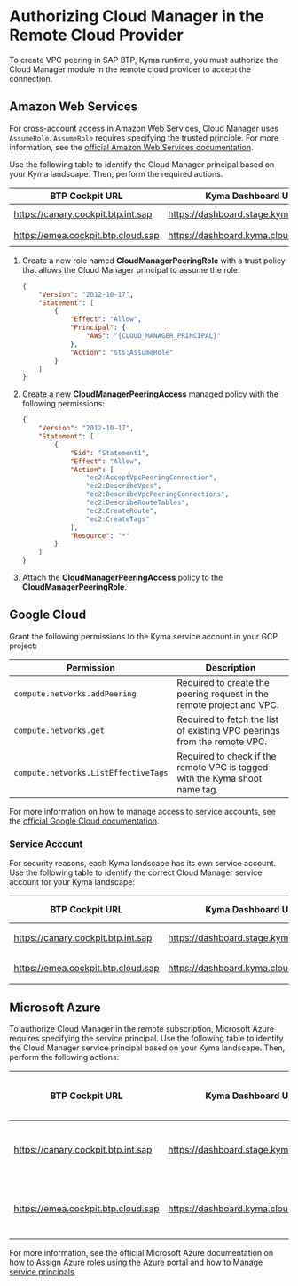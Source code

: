 # Authorizing Cloud Manager in the Remote Cloud Provider

To create VPC peering in SAP BTP, Kyma runtime, you must authorize the Cloud Manager module in the remote cloud provider to accept the connection.

## Amazon Web Services

For cross-account access in Amazon Web Services, Cloud Manager uses `AssumeRole`. `AssumeRole` requires specifying the trusted principle. For more information, see the [official Amazon Web Services documentation](https://awscli.amazonaws.com/v2/documentation/api/latest/reference/sts/assume-role.html).

Use the following table to identify the Cloud Manager principal based on your Kyma landscape. Then, perform the required actions.

| BTP Cockpit URL                    | Kyma Dashboard URL                     | Cloud Manager Principal                                      |
|------------------------------------|----------------------------------------|--------------------------------------------------------------|
| https://canary.cockpit.btp.int.sap | https://dashboard.stage.kyma.cloud.sap | `arn:aws:iam::194230256199:user/cloud-manager-peering-stage` |
| https://emea.cockpit.btp.cloud.sap | https://dashboard.kyma.cloud.sap       | `arn:aws:iam::194230256199:user/cloud-manager-peering-prod`  |

1. Create a new role named **CloudManagerPeeringRole** with a trust policy that allows the Cloud Manager principal to assume the role:

    ```json
    {
        "Version": "2012-10-17",
        "Statement": [
            {
                "Effect": "Allow",
                "Principal": {
                    "AWS": "{CLOUD_MANAGER_PRINCIPAL}"
                },
                "Action": "sts:AssumeRole"
            }
        ]
    }

    ```

2. Create a new **CloudManagerPeeringAccess** managed policy with the following permissions:

    ```json
    {
        "Version": "2012-10-17",
        "Statement": [
            {
                "Sid": "Statement1",
                "Effect": "Allow",
                "Action": [
                    "ec2:AcceptVpcPeeringConnection",
                    "ec2:DescribeVpcs",
                    "ec2:DescribeVpcPeeringConnections",
                    "ec2:DescribeRouteTables",
                    "ec2:CreateRoute",
                    "ec2:CreateTags"
                ],
                "Resource": "*"
            }
        ]
    }
    ```

3. Attach the **CloudManagerPeeringAccess** policy to the **CloudManagerPeeringRole**.

## Google Cloud

Grant the following permissions to the Kyma service account in your GCP project:

| Permission                           | Description                                                                 |
|--------------------------------------|-----------------------------------------------------------------------------|
| `compute.networks.addPeering`        | Required to create the peering request in the remote project and VPC.       |
| `compute.networks.get`               | Required to fetch the list of existing VPC peerings from the remote VPC.    |
| `compute.networks.ListEffectiveTags` | Required to check if the remote VPC is tagged with the Kyma shoot name tag. |

For more information on how to manage access to service accounts, see the [official Google Cloud documentation](https://cloud.google.com/iam/docs/manage-access-service-accounts).

### Service Account

For security reasons, each Kyma landscape has its own service account. Use the following table to identify the correct Cloud Manager service account for your Kyma landscape:

| BTP Cockpit URL                    | Kyma Dashboard URL                     | Cloud Manager Service Account                                          |
|------------------------------------|----------------------------------------|------------------------------------------------------------------------|
| https://canary.cockpit.btp.int.sap | https://dashboard.stage.kyma.cloud.sap | `cloud-manager-peering@sap-ti-dx-kyma-mps-stage.iam.gserviceaccount.com` |
| https://emea.cockpit.btp.cloud.sap | https://dashboard.kyma.cloud.sap       | `cloud-manager-peering@sap-ti-dx-kyma-mps-prod.iam.gserviceaccount.com`  |

## Microsoft Azure

To authorize Cloud Manager in the remote subscription, Microsoft Azure requires specifying the service principal. Use the following table to identify the Cloud Manager service principal based on your Kyma landscape. Then, perform the following actions:

| BTP Cockpit URL                    | Kyma Dashboard URL                     | Cloud Manager Service Principal  |
|------------------------------------|----------------------------------------|----------------------------------|
| https://canary.cockpit.btp.int.sap | https://dashboard.stage.kyma.cloud.sap | kyma-cloud-manager-peering-stage |
| https://emea.cockpit.btp.cloud.sap | https://dashboard.kyma.cloud.sap       | kyma-cloud-manager-peering-prod  |

For more information, see the official Microsoft Azure documentation on how to [Assign Azure roles using the Azure portal](https://learn.microsoft.com/en-us/azure/role-based-access-control/role-assignments-portal) and how to [Manage service principals](https://learn.microsoft.com/en-us/azure/databricks/admin/users-groups/service-principals).

